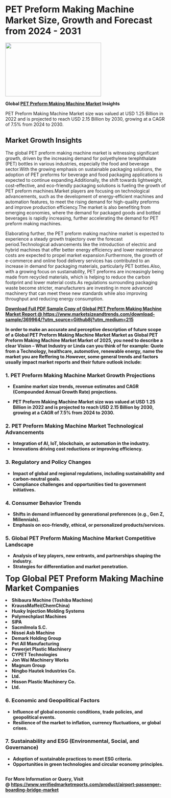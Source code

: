 <H1>PET Preform Making Machine Market Size, Growth and Forecast from 2024 - 2031</H1><img class="aligncenter size-medium wp-image-584254" src="https://thirdeyenews.in/wp-content/uploads/2024/09/Global-Market-Research-300x168.jpeg" alt="" width="300" height="168" /><p><strong>Global&nbsp;<a href="https://www.marketsizeandtrends.com/download-sample/369964/?utm_source=Github8j?utm_medium=215">PET Preform Making Machine Market</a> Insights</strong></p><p>PET Preform Making Machine Market size was valued at USD 1.25 Billion in 2022 and is projected to reach USD 2.15 Billion by 2030, growing at a CAGR of 7.5% from 2024 to 2030.</p><p><h2>Market Growth Insights</h2> <p>The global PET preform making machine market is witnessing significant growth, driven by the increasing demand for polyethylene terephthalate (PET) bottles in various industries, especially the food and beverage sector.With the growing emphasis on sustainable packaging solutions, the adoption of PET preforms for beverage and food packaging applications is expected to continue expanding.Additionally, the shift towards lightweight, cost-effective, and eco-friendly packaging solutions is fueling the growth of PET preform machines.Market players are focusing on technological advancements, such as the development of energy-efficient machines and automation features, to meet the rising demand for high-quality preforms and improve production efficiency.The market is also benefiting from emerging economies, where the demand for packaged goods and bottled beverages is rapidly increasing, further accelerating the demand for PET preform making machines.</p> <p><strong><a href="#"></a></strong></p> <p>Elaborating further, the PET preform making machine market is expected to experience a steady growth trajectory over the forecast period.Technological advancements like the introduction of electric and hybrid machines that offer better energy efficiency and lower maintenance costs are expected to propel market expansion.Furthermore, the growth of e-commerce and online food delivery services has contributed to an increase in demand for packaging materials, particularly PET bottles.Also, with a growing focus on sustainability, PET preforms are increasingly being made from recycled materials, which is helping to reduce the carbon footprint and lower material costs.As regulations surrounding packaging waste become stricter, manufacturers are investing in more advanced machinery that can meet these new standards while also improving throughput and reducing energy consumption.</p> <p><strong><a href="#"></p><p><span class=""><strong>Download Full PDF Sample Copy of Global PET Preform Making Machine Market Report</strong> @ <a href="https://www.marketsizeandtrends.com/download-sample/369964/?utm_source=Github8j?utm_medium=215" target="_blank">https://www.marketsizeandtrends.com/download-sample/369964/?utm_source=Github8j?utm_medium=215</a></span></p><p>In order to make an accurate and perceptive description of future scope of a Global&nbsp;PET Preform Making Machine Market Market as Global&nbsp;PET Preform Making Machine Market Market of 2025, you need to describe a clear Vision &ndash; What Industry or Linda can you think of for example: Quote from a Technology, healthcare, automotive, renewable energy, name the market you are Reffering to.However, some general trends and factors usually impact market reports and their future outlook include:</p><h3>1.&nbsp;<strong>PET Preform Making Machine Market Growth Projections</strong></h3><ul><li>Examine market size trends, revenue estimates and CAGR (Compounded Annual Growth Rate) projections.</li><li><p>PET Preform Making Machine Market size was valued at USD 1.25 Billion in 2022 and is projected to reach USD 2.15 Billion by 2030, growing at a CAGR of 7.5% from 2024 to 2030.</p></li></ul><h3>2.&nbsp;<strong>PET Preform Making Machine Market Technological Advancements</strong></h3><ul><li>Integration of AI, IoT, blockchain, or automation in the industry.</li><li>Innovations driving cost reductions or improving efficiency.</li></ul><h3>3.&nbsp;<strong>Regulatory and Policy Changes</strong></h3><ul><li>Impact of global and regional regulations, including sustainability and carbon-neutral goals.</li><li>Compliance challenges and opportunities tied to government initiatives.</li></ul><h3>4.&nbsp;<strong>Consumer Behavior Trends</strong></h3><ul><li>Shifts in demand influenced by generational preferences (e.g., Gen Z, Millennials).</li><li>Emphasis on eco-friendly, ethical, or personalized products/services.</li></ul><h3>5.&nbsp;<strong>Global PET Preform Making Machine Market Competitive Landscape</strong></h3><ul><li>Analysis of key players, new entrants, and partnerships shaping the industry.</li><li>Strategies for differentiation and market penetration.</li></ul><p data-pm-slice="1 1 []"><span style="color: inherit; font-family: inherit; font-size: 25px;">Top Global PET Preform Making Machine Market Companies</span></p><div class="" data-test-id=""><p><li>Shibaura Machine (Toshiba Machine)</li><li> KraussMaffei(ChemChina)</li><li> Husky Injection Molding Systems</li><li> Polymechplast Machines</li><li> SIPA</li><li> SacmiImola S.C.</li><li> Nissei Asb Machine</li><li> Demark Holding Group</li><li> Pet All Manufacturing</li><li> Powerjet Plastic Machinery</li><li> CYPET Technologies</li><li> Jon Wai Machinery Works</li><li> Magnum Group</li><li> Ningbo Hautek Industries Co.</li><li>Ltd.</li><li> Hisson Plastic Machinery Co.</li><li>Ltd.</li></p></div><h3>6.&nbsp;<strong>Economic and Geopolitical Factors</strong></h3><ul><li>Influence of global economic conditions, trade policies, and geopolitical events.</li><li>Resilience of the market to inflation, currency fluctuations, or global crises.</li></ul><h3>7.&nbsp;<strong>Sustainability and ESG (Environmental, Social, and Governance)</strong></h3><ul><li>Adoption of sustainable practices to meet ESG criteria.</li><li>Opportunities in green technologies and circular economy principles.</li></ul><h2><strong style="font-size: 14px;">For More Information or Query, Visit @&nbsp;</strong><a style="background-color: #ffffff; font-size: 14px;" href="https://www.marketsizeandtrends.com/report/pet-preform-making-machine-market/" target="_blank">https://www.verifiedmarketreports.com/product/airport-passenger-boarding-bridge-market</a></h2>